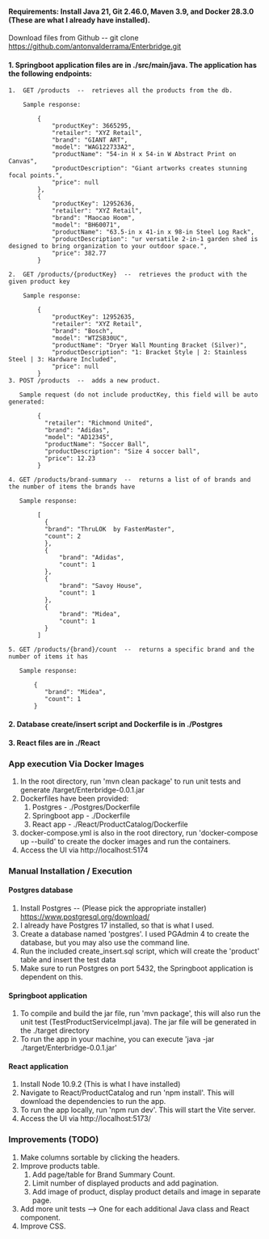 #### Requirements:  Install Java 21, Git 2.46.0, Maven 3.9, and Docker 28.3.0 (These are what I already have installed).

Download files from Github -- git clone https://github.com/antonvalderrama/Enterbridge.git

#### 1.  Springboot application files are in ./src/main/java.  The application has the following endpoints:
    1.  GET /products  --  retrieves all the products from the db.

        Sample response:
       
            {
                "productKey": 3665295,
                "retailer": "XYZ Retail",
                "brand": "GIANT ART",
                "model": "WAG122733A2",
                "productName": "54-in H x 54-in W Abstract Print on Canvas",
                "productDescription": "Giant artworks creates stunning focal points.",
                "price": null
            },
            {
                "productKey": 12952636,
                "retailer": "XYZ Retail",
                "brand": "Maocao Hoom",
                "model": "BH60071",
                "productName": "63.5-in x 41-in x 98-in Steel Log Rack",
                "productDescription": "ur versatile 2-in-1 garden shed is designed to bring organization to your outdoor space.",
                "price": 382.77
            }
        
    2.  GET /products/{productKey}  --  retrieves the product with the given product key

        Sample response:

            {
                "productKey": 12952635,
                "retailer": "XYZ Retail",
                "brand": "Bosch",
                "model": "WTZSB30UC",
                "productName": "Dryer Wall Mounting Bracket (Silver)",
                "productDescription": "1: Bracket Style | 2: Stainless Steel | 3: Hardware Included",
                "price": null
            }
    3. POST /products  --  adds a new product.

       Sample request (do not include productKey, this field will be auto generated:

            {
              "retailer": "Richmond United",
              "brand": "Adidas",
              "model": "AD12345",
              "productName": "Soccer Ball",
              "productDescription": "Size 4 soccer ball",
              "price": 12.23
            }

    4. GET /products/brand-summary  --  returns a list of of brands and the number of items the brands have

       Sample response:

            [
              {
              "brand": "ThruLOK  by FastenMaster",
              "count": 2
              },
              {
                  "brand": "Adidas",
                  "count": 1
              },
              {
                  "brand": "Savoy House",
                  "count": 1
              },
              {
                  "brand": "Midea",
                  "count": 1
              }
            ]
 
    5. GET /products/{brand}/count  --  returns a specific brand and the number of items it has

       Sample response:
  
           {
              "brand": "Midea",
              "count": 1
           }
   
#### 2.  Database create/insert script and Dockerfile is in ./Postgres
#### 3.  React files are in ./React

### App execution Via Docker Images
1.  In the root directory, run 'mvn clean package' to run unit tests and generate /target/Enterbridge-0.0.1.jar
2.  Dockerfiles have been provided:
    1. Postgres - ./Postgres/Dockerfile
    2. Springboot app - ./Dockerfile
    3. React app - ./React/ProductCatalog/Dockerfile
3.  docker-compose.yml is also in the root directory, run 'docker-compose up --build' to create the docker images and run the containers.
4.  Access the UI via http://localhost:5174

### Manual Installation / Execution

#### Postgres database
1.  Install Postgres -- (Please pick the appropriate installer) https://www.postgresql.org/download/
2.  I already have Postgres 17 installed, so that is what I used.
3.  Create a database named 'postgres'.  I used PGAdmin 4 to create the database, but you may also use the command line.
4.  Run the included create_insert.sql script, which will create the 'product' table and insert the test data
5.  Make sure to run Postgres on port 5432, the Springboot application is dependent on this.

#### Springboot application
1.  To compile and build the jar file, run 'mvn package', this will also run the unit test (TestProductServiceImpl.java).  The jar file will be generated in the ./target directory
3.  To run the app in your machine, you can execute 'java -jar ./target/Enterbridge-0.0.1.jar'
       
#### React application
1.  Install Node 10.9.2 (This is what I have installed)
2.  Navigate to React/ProductCatalog and run 'npm install'.  This will download the dependencies to run the app.
3.  To run the app locally, run 'npm run dev'.  This will start the Vite server.
4.  Access the UI via http://localhost:5173/

### Improvements (TODO)
1.  Make columns sortable by clicking the headers.
2.  Improve products table.
    1.  Add page/table for Brand Summary Count.
    2.  Limit number of displayed products and add pagination.
    3.  Add image of product, display product details and image in separate page.
3.  Add more unit tests --> One for each additional Java class and React component.
4.  Improve CSS.
